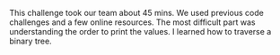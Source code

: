 This challenge took our team about 45 mins.
We used previous code challenges and a few online resources.
The most difficult part was understanding the order to print the values.
I learned how to traverse a binary tree.
